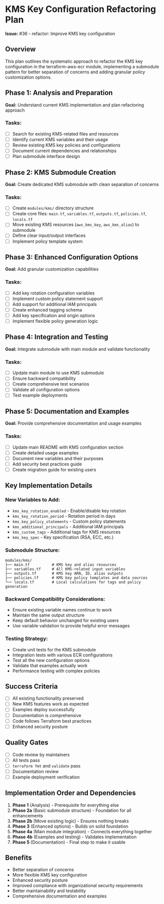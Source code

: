 # KMS Key Configuration Refactoring Plan

**Issue:** #36 - refactor: Improve KMS key configuration

## Overview

This plan outlines the systematic approach to refactor the KMS key configuration in the terraform-aws-ecr module, implementing a submodule pattern for better separation of concerns and adding granular policy customization options.

## Phase 1: Analysis and Preparation

**Goal:** Understand current KMS implementation and plan refactoring approach

### Tasks:
- [ ] Search for existing KMS-related files and resources
- [ ] Identify current KMS variables and their usage
- [ ] Review existing KMS key policies and configurations
- [ ] Document current dependencies and relationships
- [ ] Plan submodule interface design

## Phase 2: KMS Submodule Creation

**Goal:** Create dedicated KMS submodule with clean separation of concerns

### Tasks:
- [ ] Create `modules/kms/` directory structure
- [ ] Create core files: `main.tf`, `variables.tf`, `outputs.tf`, `policies.tf`, `locals.tf`
- [ ] Move existing KMS resources (`aws_kms_key`, `aws_kms_alias`) to submodule
- [ ] Define clear input/output interfaces
- [ ] Implement policy template system

## Phase 3: Enhanced Configuration Options

**Goal:** Add granular customization capabilities

### Tasks:
- [ ] Add key rotation configuration variables
- [ ] Implement custom policy statement support
- [ ] Add support for additional IAM principals
- [ ] Create enhanced tagging schema
- [ ] Add key specification and origin options
- [ ] Implement flexible policy generation logic

## Phase 4: Integration and Testing

**Goal:** Integrate submodule with main module and validate functionality

### Tasks:
- [ ] Update main module to use KMS submodule
- [ ] Ensure backward compatibility
- [ ] Create comprehensive test scenarios
- [ ] Validate all configuration options
- [ ] Test example deployments

## Phase 5: Documentation and Examples

**Goal:** Provide comprehensive documentation and usage examples

### Tasks:
- [ ] Update main README with KMS configuration section
- [ ] Create detailed usage examples
- [ ] Document new variables and their purposes
- [ ] Add security best practices guide
- [ ] Create migration guide for existing users

## Key Implementation Details

### New Variables to Add:
- `kms_key_rotation_enabled` - Enable/disable key rotation
- `kms_key_rotation_period` - Rotation period in days
- `kms_key_policy_statements` - Custom policy statements
- `kms_additional_principals` - Additional IAM principals
- `kms_custom_tags` - Additional tags for KMS resources
- `kms_key_spec` - Key specification (RSA, ECC, etc.)

### Submodule Structure:
```
modules/kms/
├── main.tf          # KMS key and alias resources
├── variables.tf     # All KMS-related input variables
├── outputs.tf       # KMS key ARN, ID, alias outputs
├── policies.tf      # KMS key policy templates and data sources
└── locals.tf        # Local calculations for tags and policy generation
```

### Backward Compatibility Considerations:
- Ensure existing variable names continue to work
- Maintain the same output structure
- Keep default behavior unchanged for existing users
- Use variable validation to provide helpful error messages

### Testing Strategy:
- Create unit tests for the KMS submodule
- Integration tests with various ECR configurations
- Test all the new configuration options
- Validate that examples actually work
- Performance testing with complex policies

## Success Criteria

- [ ] All existing functionality preserved
- [ ] New KMS features work as expected
- [ ] Examples deploy successfully
- [ ] Documentation is comprehensive
- [ ] Code follows Terraform best practices
- [ ] Enhanced security posture

## Quality Gates

- [ ] Code review by maintainers
- [ ] All tests pass
- [ ] `terraform fmt` and `validate` pass
- [ ] Documentation review
- [ ] Example deployment verification

## Implementation Order and Dependencies

1. **Phase 1** (Analysis) - Prerequisite for everything else
2. **Phase 2a** (Basic submodule structure) - Foundation for all enhancements
3. **Phase 2b** (Move existing logic) - Ensures nothing breaks
4. **Phase 3** (Enhanced options) - Builds on solid foundation
5. **Phase 4a** (Main module integration) - Connects everything together
6. **Phase 4b** (Examples and testing) - Validates implementation
7. **Phase 5** (Documentation) - Final step to make it usable

## Benefits

- Better separation of concerns
- More flexible KMS key configuration
- Enhanced security posture
- Improved compliance with organizational security requirements
- Better maintainability and testability
- Comprehensive documentation and examples
